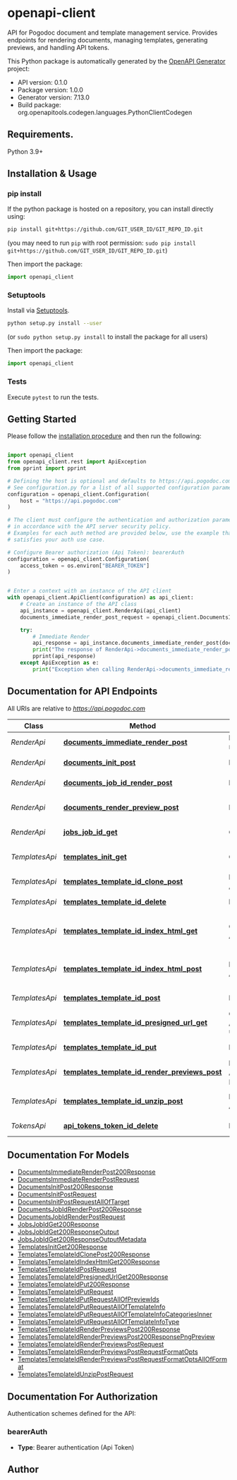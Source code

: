 # openapi-client
API for Pogodoc document and template management service. Provides endpoints for rendering documents, managing templates, generating previews, and handling API tokens.

This Python package is automatically generated by the [OpenAPI Generator](https://openapi-generator.tech) project:

- API version: 0.1.0
- Package version: 1.0.0
- Generator version: 7.13.0
- Build package: org.openapitools.codegen.languages.PythonClientCodegen

## Requirements.

Python 3.9+

## Installation & Usage
### pip install

If the python package is hosted on a repository, you can install directly using:

```sh
pip install git+https://github.com/GIT_USER_ID/GIT_REPO_ID.git
```
(you may need to run `pip` with root permission: `sudo pip install git+https://github.com/GIT_USER_ID/GIT_REPO_ID.git`)

Then import the package:
```python
import openapi_client
```

### Setuptools

Install via [Setuptools](http://pypi.python.org/pypi/setuptools).

```sh
python setup.py install --user
```
(or `sudo python setup.py install` to install the package for all users)

Then import the package:
```python
import openapi_client
```

### Tests

Execute `pytest` to run the tests.

## Getting Started

Please follow the [installation procedure](#installation--usage) and then run the following:

```python

import openapi_client
from openapi_client.rest import ApiException
from pprint import pprint

# Defining the host is optional and defaults to https://api.pogodoc.com
# See configuration.py for a list of all supported configuration parameters.
configuration = openapi_client.Configuration(
    host = "https://api.pogodoc.com"
)

# The client must configure the authentication and authorization parameters
# in accordance with the API server security policy.
# Examples for each auth method are provided below, use the example that
# satisfies your auth use case.

# Configure Bearer authorization (Api Token): bearerAuth
configuration = openapi_client.Configuration(
    access_token = os.environ["BEARER_TOKEN"]
)


# Enter a context with an instance of the API client
with openapi_client.ApiClient(configuration) as api_client:
    # Create an instance of the API class
    api_instance = openapi_client.RenderApi(api_client)
    documents_immediate_render_post_request = openapi_client.DocumentsImmediateRenderPostRequest() # DocumentsImmediateRenderPostRequest |  (optional)

    try:
        # Immediate Render
        api_response = api_instance.documents_immediate_render_post(documents_immediate_render_post_request=documents_immediate_render_post_request)
        print("The response of RenderApi->documents_immediate_render_post:\n")
        pprint(api_response)
    except ApiException as e:
        print("Exception when calling RenderApi->documents_immediate_render_post: %s\n" % e)

```

## Documentation for API Endpoints

All URIs are relative to *https://api.pogodoc.com*

Class | Method | HTTP request | Description
------------ | ------------- | ------------- | -------------
*RenderApi* | [**documents_immediate_render_post**](docs/RenderApi.md#documents_immediate_render_post) | **POST** /documents/immediate-render | Immediate Render
*RenderApi* | [**documents_init_post**](docs/RenderApi.md#documents_init_post) | **POST** /documents/init | Initialize Render Job
*RenderApi* | [**documents_job_id_render_post**](docs/RenderApi.md#documents_job_id_render_post) | **POST** /documents/{jobId}/render | Start Render Job
*RenderApi* | [**documents_render_preview_post**](docs/RenderApi.md#documents_render_preview_post) | **POST** /documents/render-preview | Generate Document Preview
*RenderApi* | [**jobs_job_id_get**](docs/RenderApi.md#jobs_job_id_get) | **GET** /jobs/{jobId} | Get Job Status
*TemplatesApi* | [**templates_init_get**](docs/TemplatesApi.md#templates_init_get) | **GET** /templates/init | Initialize Template Creation
*TemplatesApi* | [**templates_template_id_clone_post**](docs/TemplatesApi.md#templates_template_id_clone_post) | **POST** /templates/{templateId}/clone | Clone Template
*TemplatesApi* | [**templates_template_id_delete**](docs/TemplatesApi.md#templates_template_id_delete) | **DELETE** /templates/{templateId} | Delete Template
*TemplatesApi* | [**templates_template_id_index_html_get**](docs/TemplatesApi.md#templates_template_id_index_html_get) | **GET** /templates/{templateId}/index-html | Get Template Index HTML
*TemplatesApi* | [**templates_template_id_index_html_post**](docs/TemplatesApi.md#templates_template_id_index_html_post) | **POST** /templates/{templateId}/index-html | Upload Template Index HTML
*TemplatesApi* | [**templates_template_id_post**](docs/TemplatesApi.md#templates_template_id_post) | **POST** /templates/{templateId} | Save New Template
*TemplatesApi* | [**templates_template_id_presigned_url_get**](docs/TemplatesApi.md#templates_template_id_presigned_url_get) | **GET** /templates/{templateId}/presigned-url | Generate Presigned URL
*TemplatesApi* | [**templates_template_id_put**](docs/TemplatesApi.md#templates_template_id_put) | **PUT** /templates/{templateId} | Update Template
*TemplatesApi* | [**templates_template_id_render_previews_post**](docs/TemplatesApi.md#templates_template_id_render_previews_post) | **POST** /templates/{templateId}/render-previews | Generate Template Previews
*TemplatesApi* | [**templates_template_id_unzip_post**](docs/TemplatesApi.md#templates_template_id_unzip_post) | **POST** /templates/{templateId}/unzip | Extract Template Files
*TokensApi* | [**api_tokens_token_id_delete**](docs/TokensApi.md#api_tokens_token_id_delete) | **DELETE** /api-tokens/{tokenId} | Delete API Token


## Documentation For Models

 - [DocumentsImmediateRenderPost200Response](docs/DocumentsImmediateRenderPost200Response.md)
 - [DocumentsImmediateRenderPostRequest](docs/DocumentsImmediateRenderPostRequest.md)
 - [DocumentsInitPost200Response](docs/DocumentsInitPost200Response.md)
 - [DocumentsInitPostRequest](docs/DocumentsInitPostRequest.md)
 - [DocumentsInitPostRequestAllOfTarget](docs/DocumentsInitPostRequestAllOfTarget.md)
 - [DocumentsJobIdRenderPost200Response](docs/DocumentsJobIdRenderPost200Response.md)
 - [DocumentsJobIdRenderPostRequest](docs/DocumentsJobIdRenderPostRequest.md)
 - [JobsJobIdGet200Response](docs/JobsJobIdGet200Response.md)
 - [JobsJobIdGet200ResponseOutput](docs/JobsJobIdGet200ResponseOutput.md)
 - [JobsJobIdGet200ResponseOutputMetadata](docs/JobsJobIdGet200ResponseOutputMetadata.md)
 - [TemplatesInitGet200Response](docs/TemplatesInitGet200Response.md)
 - [TemplatesTemplateIdClonePost200Response](docs/TemplatesTemplateIdClonePost200Response.md)
 - [TemplatesTemplateIdIndexHtmlGet200Response](docs/TemplatesTemplateIdIndexHtmlGet200Response.md)
 - [TemplatesTemplateIdPostRequest](docs/TemplatesTemplateIdPostRequest.md)
 - [TemplatesTemplateIdPresignedUrlGet200Response](docs/TemplatesTemplateIdPresignedUrlGet200Response.md)
 - [TemplatesTemplateIdPut200Response](docs/TemplatesTemplateIdPut200Response.md)
 - [TemplatesTemplateIdPutRequest](docs/TemplatesTemplateIdPutRequest.md)
 - [TemplatesTemplateIdPutRequestAllOfPreviewIds](docs/TemplatesTemplateIdPutRequestAllOfPreviewIds.md)
 - [TemplatesTemplateIdPutRequestAllOfTemplateInfo](docs/TemplatesTemplateIdPutRequestAllOfTemplateInfo.md)
 - [TemplatesTemplateIdPutRequestAllOfTemplateInfoCategoriesInner](docs/TemplatesTemplateIdPutRequestAllOfTemplateInfoCategoriesInner.md)
 - [TemplatesTemplateIdPutRequestAllOfTemplateInfoType](docs/TemplatesTemplateIdPutRequestAllOfTemplateInfoType.md)
 - [TemplatesTemplateIdRenderPreviewsPost200Response](docs/TemplatesTemplateIdRenderPreviewsPost200Response.md)
 - [TemplatesTemplateIdRenderPreviewsPost200ResponsePngPreview](docs/TemplatesTemplateIdRenderPreviewsPost200ResponsePngPreview.md)
 - [TemplatesTemplateIdRenderPreviewsPostRequest](docs/TemplatesTemplateIdRenderPreviewsPostRequest.md)
 - [TemplatesTemplateIdRenderPreviewsPostRequestFormatOpts](docs/TemplatesTemplateIdRenderPreviewsPostRequestFormatOpts.md)
 - [TemplatesTemplateIdRenderPreviewsPostRequestFormatOptsAllOfFormat](docs/TemplatesTemplateIdRenderPreviewsPostRequestFormatOptsAllOfFormat.md)
 - [TemplatesTemplateIdUnzipPostRequest](docs/TemplatesTemplateIdUnzipPostRequest.md)


<a id="documentation-for-authorization"></a>
## Documentation For Authorization


Authentication schemes defined for the API:
<a id="bearerAuth"></a>
### bearerAuth

- **Type**: Bearer authentication (Api Token)


## Author




